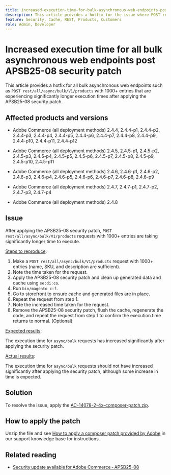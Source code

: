 ```yaml
---
title: increased-execution-time-for-bulk-asynchronous-web-endpoints-post-apsb25-08-security-patch
description: This article provides a hotfix for the issue where POST rest/all/async/bulk/V1/products requests for 1000+ entries experience significantly increased execution time after applying the APSB25-08 security patch.
feature: Security, Cache, REST, Products, Customers
role: Admin, Developer
---
```

# Increased execution time for all bulk asynchronous web endpoints post APSB25-08 security patch

This article provides a hotfix for all bulk asynchronous web endpoints such as `POST rest/all/async/bulk/V1/products` with 1000+ entries that are experiencing significantly longer execution times after applying the APSB25-08 security patch.

## Affected products and versions

* Adobe Commerce (all deployment methods) 2.4.4, 2.4.4-p1, 2.4.4-p2, 2.4.4-p3, 2.4.4-p4, 2.4.4-p5, 2.4.4-p6, 2.4.4-p7, 2.4.4-p8, 2.4.4-p9, 2.4.4-p10, 2.4.4-p11, 2.4.4-p12

* Adobe Commerce (all deployment methods) 2.4.5, 2.4.5-p1, 2.4.5-p2, 2.4.5-p3, 2.4.5-p4, 2.4.5-p5, 2.4.5-p6, 2.4.5-p7, 2.4.5-p8, 2.4.5-p9, 2.4.5-p10, 2.4.5-p11

* Adobe Commerce (all deployment methods) 2.4.6, 2.4.6-p1, 2.4.6-p2, 2.4.6-p3, 2.4.6-p4, 2.4.6-p5, 2.4.6-p6, 2.4.6-p7, 2.4.6-p8, 2.4.6-p9

* Adobe Commerce (all deployment methods) 2.4.7, 2.4.7-p1, 2.4.7-p2, 2.4.7-p3, 2.4.7-p4

* Adobe Commerce (all deployment methods) 2.4.8

## Issue

After applying the APSB25-08 security patch, `POST rest/all/async/bulk/V1/products` requests with 1000+ entries are taking significantly longer time to execute.

<u>Steps to reproduce</u>:

1. Make a `POST rest/all/async/bulk/V1/products` request with 1000+ entries (name, SKU, and description are sufficient).
1. Note the time taken for the request.
1. Apply the APSB25-08 security patch and clean up generated data and cache using `se:di:co`.
1. Run `bin/magento c:f`.
1. Go to storefront to ensure cache and generated files are in place.
1. Repeat the request from step 1.
1. Note the increased time taken for the request.
1. Remove the APSB25-08 security patch, flush the cache, regenerate the code, and repeat the request from step 1 to confirm the execution time returns to normal. (Optional)

<u>Expected results</u>:

The execution time for `async/bulk` requests has increased significantly after applying the security patch.

<u>Actual results</u>:

The execution time for `async/bulk` requests should not have increased significantly after applying the security patch, although some increase in time is expected.

## Solution

To resolve the issue, apply the [AC-14078-2-4x-composer-patch.zip](assets/AC-14078-2-4x-composer-patch.zip).

## How to apply the patch

Unzip the file and see [How to apply a composer patch provided by Adobe](https://experienceleague.adobe.com/docs/commerce-knowledge-base/kb/how-to/how-to-apply-a-composer-patch-provided-by-magento.html) in our support knowledge base for instructions.

## Related reading

* [Security update available for Adobe Commerce - APSB25-08](/help/troubleshooting/known-issues-patches-attached/security-update-available-for-adobe-commerce-apsb25-08.md)